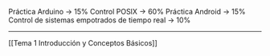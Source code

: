 Práctica Arduino -> 15%
Control POSIX -> 60%
Práctica Android -> 15%
Control de sistemas empotrados de tiempo real -> 10%

___

[[Tema 1 Introducción y Conceptos Básicos]]

